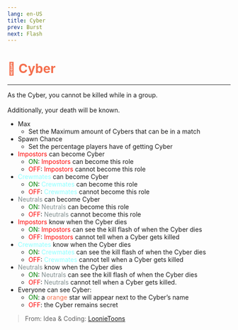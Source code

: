 ```yaml
---
lang: en-US
title: Cyber
prev: Burst
next: Flash
---
```


# <font color=#f46f4e>📸 <b>Cyber</b></font> <Badge text="Helpful" type="tip" vertical="middle"/>
---

As the Cyber, you cannot be killed while in a group.<br><br>
Additionally, your death will be known.
* Max
  * Set the Maximum amount of Cybers that can be in a match
* Spawn Chance
  * Set the percentage players have of getting Cyber
* <font color=red>Impostors</font> can become Cyber
  * <font color=green>ON</font>: <font color=red>Impostors</font> can become this role
  * <font color=red>OFF</font>: <font color=red>Impostors</font> cannot become this role
* <font color=#8cffff>Crewmates</font> can become Cyber
  * <font color=green>ON</font>: <font color=#8cffff>Crewmates</font> can become this role
  * <font color=red>OFF</font>: <font color=#8cffff>Crewmates</font> cannot become this role
* <font color=#7f8c8d>Neutrals</font> can become Cyber
  * <font color=green>ON</font>: <font color=#7f8c8d>Neutrals</font> can become this role
  * <font color=red>OFF</font>: <font color=#7f8c8d>Neutrals</font> cannot become this role
* <font color=red>Impostors</font> know when the Cyber dies
  * <font color=green>ON</font>: <font color=red>Impostors</font> can see the kill flash of when the Cyber dies
  * <font color=red>OFF</font>: <font color=red>Impostors</font> cannot tell when a Cyber gets killed
* <font color=#8cffff>Crewmates</font> know when the Cyber dies
  * <font color=green>ON</font>: <font color=#8cffff>Crewmates</font> can see the kill flash of when the Cyber dies
  * <font color=red>OFF</font>: <font color=#8cffff>Crewmates</font> cannot tell when a Cyber gets killed
* <font color=#7f8c8d>Neutrals</font> know when the Cyber dies
  * <font color=green>ON</font>: <font color=#7f8c8d>Neutrals</font> can see the kill flash of when the Cyber dies
  * <font color=red>OFF</font>: <font color=#7f8c8d>Neutrals</font> cannot tell when a Cyber gets killed.
* Everyone can see Cyber: 
  * <font color=green>ON</font>: a <font color=#f46f4e>orange</font> star will appear next to the Cyber’s name
  * <font color=red>OFF</font>: the Cyber remains secret

> From: Idea & Coding: [LoonieToons](https://github.com/Loonie-Toons/)